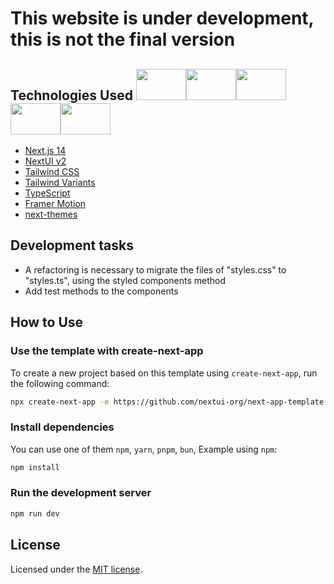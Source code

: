 # This website is under development, this is not the final version

## Technologies Used <img width="80px" height="50px" src="https://cdn.jsdelivr.net/gh/devicons/devicon@latest/icons/react/react-original-wordmark.svg" /><img width="80px"  height="50px"  src="https://cdn.jsdelivr.net/gh/devicons/devicon@latest/icons/nextjs/nextjs-original.svg" /><img width="80px"  height="50px"  src="https://cdn.jsdelivr.net/gh/devicons/devicon@latest/icons/html5/html5-original.svg" /><img width="80px"  height="50px"  src="https://cdn.jsdelivr.net/gh/devicons/devicon@latest/icons/css3/css3-original.svg" /><img width="80px"  height="50px"  src="https://cdn.jsdelivr.net/gh/devicons/devicon@latest/icons/typescript/typescript-original.svg" />

- [Next.js 14](https://nextjs.org/docs/getting-started)
- [NextUI v2](https://nextui.org/)
- [Tailwind CSS](https://tailwindcss.com/)
- [Tailwind Variants](https://tailwind-variants.org)
- [TypeScript](https://www.typescriptlang.org/)
- [Framer Motion](https://www.framer.com/motion/)
- [next-themes](https://github.com/pacocoursey/next-themes)

## Development tasks

- A refactoring is necessary to migrate the files of "styles.css" to "styles.ts", using the styled components method
- Add test methods to the components

## How to Use

### Use the template with create-next-app

To create a new project based on this template using `create-next-app`, run the following command:

```bash
npx create-next-app -e https://github.com/nextui-org/next-app-template
```

### Install dependencies

You can use one of them `npm`, `yarn`, `pnpm`, `bun`, Example using `npm`:

```bash
npm install
```

### Run the development server

```bash
npm run dev
```

## License

Licensed under the [MIT license](https://github.com/nextui-org/next-app-template/blob/main/LICENSE).

